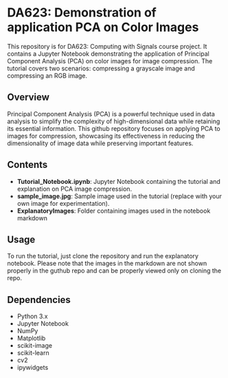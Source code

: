 # DA623: Demonstration of application PCA on Color Images

This repository is for DA623: Computing with Signals course project. It contains a Jupyter Notebook demonstrating the application of Principal Component Analysis (PCA) on color images for image compression. The tutorial covers two scenarios: compressing a grayscale image and compressing an RGB image.

## Overview

Principal Component Analysis (PCA) is a powerful technique used in data analysis to simplify the complexity of high-dimensional data while retaining its essential information. This github repository focuses on applying PCA to images for compression, showcasing its effectiveness in reducing the dimensionality of image data while preserving important features.

## Contents

- **Tutorial_Notebook.ipynb**: Jupyter Notebook containing the tutorial and explanation on PCA image compression.
- **sample_image.jpg**: Sample image used in the tutorial (replace with your own image for experimentation).
- **ExplanatoryImages**: Folder containing images used in the notebook markdown

## Usage

To run the tutorial, just clone the repository and run the explanatory notebook. Please note that the images in the markdown are not shown properly in the guthub repo and can be properly viewed only on cloning the repo.

## Dependencies

- Python 3.x
- Jupyter Notebook
- NumPy
- Matplotlib
- scikit-image
- scikit-learn
- cv2
- ipywidgets
